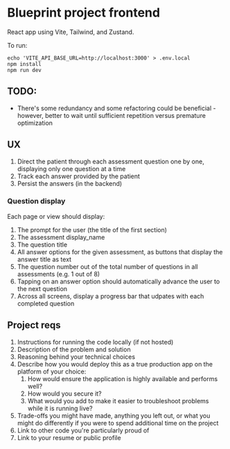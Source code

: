 # Blueprint project frontend

React app using Vite, Tailwind, and Zustand.

To run:
```
echo 'VITE_API_BASE_URL=http://localhost:3000' > .env.local
npm install
npm run dev
```

## TODO:

- There's some redundancy and some refactoring could be beneficial - however, better to wait until sufficient repetition versus premature optimization

## UX

1. Direct the patient through each assessment question one by one, displaying only one question at a time
2. Track each answer provided by the patient
3. Persist the answers (in the backend)

### Question display

Each page or view should display:
1. The prompt for the user (the title of the first section)
2. The assessment display_name
3. The question title
4. All answer options for the given assessment, as buttons that display the answer title as text
5. The question number out of the total number of questions in all assessments (e.g. 1 out of 8)
6. Tapping on an answer option should automatically advance the user to the next question
7. Across all screens, display a progress bar that udpates with each completed question

## Project reqs

1. Instructions for running the code locally (if not hosted)
2. Description of the problem and solution
3. Reasoning behind your technical choices
4. Describe how you would deploy this as a true production app on the platform of your choice:
    1. How would ensure the application is highly available and performs well?
    2. How would you secure it?
    3. What would you add to make it easier to troubleshoot problems while it is running live?
5. Trade-offs you might have made, anything you left out, or what you might do differently if you were to spend additional time on the project
6. Link to other code you're particularly proud of
7. Link to your resume or public profile

